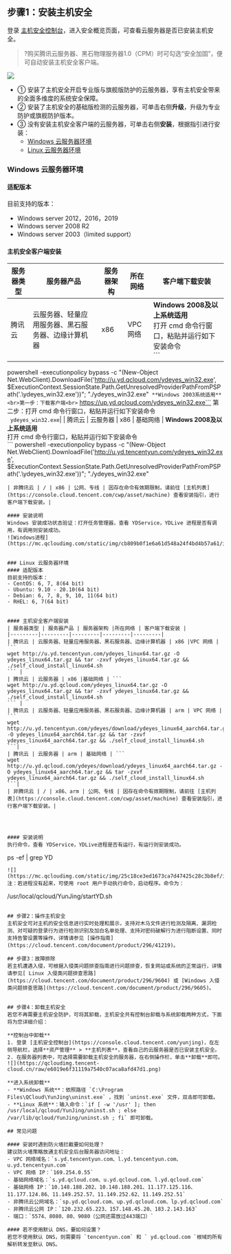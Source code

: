 ## 步骤1：安装主机安全

登录 [主机安全控制台](https://console.cloud.tencent.com/yunjing)，进入安全概览页面，可查看云服务器是否已安装主机安全。
>?购买腾讯云服务器、黑石物理服务器1.0（CPM）时可勾选“安全加固”，便可自动安装主机安全客户端。
>
![](https://qcloudimg.tencent-cloud.cn/raw/c0b7f554b1759d86bfe39b9902bd7e87.png)
- ① 安装了主机安全开启专业版与旗舰版防护的云服务器，享有主机安全带来的全面多维度的系统安全保障。
- ② 安装了主机安全的基础版检测的云服务器，可单击右侧**升级**，升级为专业防护或旗舰防护版本。
- ③ 没有安装主机安全客户端的云服务器，可单击右侧**安装**，根据指引进行安装：
   - [Windows 云服务器环境](#windows-.E4.BA.91.E6.9C.8D.E5.8A.A1.E5.99.A8.E7.8E.AF.E5.A2.83)
   - [Linux 云服务器环境](#linux-.E4.BA.91.E6.9C.8D.E5.8A.A1.E5.99.A8.E7.8E.AF.E5.A2.83)


### Windows 云服务器环境
#### 适配版本
目前支持的版本：
- Windows server 2012，2016，2019
- Windows server 2008 R2
- Windows server 2003（limited support）


#### 主机安全客户端安装

| 服务器类型 | 服务器产品 | 服务器架构 |所在网络 | 客户端下载安装 |
|---------|---------|---------|---------|---------|
| 腾讯云 | 云服务器、轻量应用服务器、黑石服务器、边缘计算机器 | x86 | VPC 网络 | **Windows 2008及以上系统适用**<br>打开 cmd 命令行窗口，粘贴并运行如下安装命令<br>```
powershell -executionpolicy bypass -c "(New-Object Net.WebClient).DownloadFile('http://u.yd.qcloud.com/ydeyes_win32.exe', $ExecutionContext.SessionState.Path.GetUnresolvedProviderPathFromPSPath('.\ydeyes_win32.exe'))"; "./ydeyes_win32.exe"``` **Windows 2003系统适用**<br>第一步：下载客户端<br>```
https://up.yd.qcloud.com/ydeyes_win32.exe``` 第二步：打开 cmd 命令行窗口，粘贴并运行如下安装命令<br>```
ydeyes_win32.exe```|
| 腾讯云 | 云服务器 | x86 | 基础网络 | **Windows 2008及以上系统适用**<br>打开 cmd 命令行窗口，粘贴并运行如下安装命令<br>```
powershell -executionpolicy bypass -c "(New-Object Net.WebClient).DownloadFile('http://u.yd.tencentyun.com/ydeyes_win32.exe', $ExecutionContext.SessionState.Path.GetUnresolvedProviderPathFromPSPath('.\ydeyes_win32.exe'))"; "./ydeyes_win32.exe"
```**Windows 2003系统适用**（同 VPC 网络）|
| 非腾讯云 | / | x86 | 公网、专线 | 因存在命令有效期限制，请前往 [主机列表](https://console.cloud.tencent.com/cwp/asset/machine) 查看安装指引，进行客户端下载安装。|

#### 安装说明
Windows 安装成功状态验证：打开任务管理器，查看 YDService，YDLive 进程是否有调用，有调用则安装成功。
![Windows进程](https://mc.qcloudimg.com/static/img/cb809b0f1e6a61d548a24f4bd4b57a61/image.jpg)


### Linux 云服务器环境
#### 适配版本
目前支持的版本：
- CentOS: 6, 7, 8(64 bit)
- Ubuntu: 9.10 - 20.10(64 bit)
- Debian: 6, 7, 8, 9, 10, 11(64 bit)
- RHEL: 6, 7(64 bit)


#### 主机安全客户端安装
| 服务器类型 | 服务器产品 | 服务器架构 |所在网络 | 客户端下载安装 |
|---------|---------|---------|---------|---------|
| 腾讯云 | 云服务器、轻量应用服务器、黑石服务器、边缘计算机器 | x86 |VPC 网络 | ```
wget http://u.yd.tencentyun.com/ydeyes_linux64.tar.gz -O ydeyes_linux64.tar.gz && tar -zxvf ydeyes_linux64.tar.gz && ./self_cloud_install_linux64.sh
``` |
| 腾讯云 | 云服务器 | x86 |基础网络 | ```
wget http://u.yd.qcloud.com/ydeyes_linux64.tar.gz -O ydeyes_linux64.tar.gz && tar -zxvf ydeyes_linux64.tar.gz && ./self_cloud_install_linux64.sh
``` |
| 腾讯云 | 云服务器、轻量应用服务器、黑石服务器、边缘计算机器 | arm | VPC 网络 | ```
wget http://u.yd.tencentyun.com/ydeyes/download/ydeyes_linux64_aarch64.tar.gz -O ydeyes_linux64_aarch64.tar.gz && tar -zxvf ydeyes_linux64_aarch64.tar.gz && ./self_cloud_install_linux64.sh
```|
| 腾讯云 | 云服务器 | arm | 基础网络 | ```
wget http://u.yd.qcloud.com/ydeyes/download/ydeyes_linux64_aarch64.tar.gz -O ydeyes_linux64_aarch64.tar.gz && tar -zxvf ydeyes_linux64_aarch64.tar.gz && ./self_cloud_install_linux64.sh
```|
| 非腾讯云 | / | x86、arm | 公网、专线 | 因存在命令有效期限制，请前往 [主机列表](https://console.cloud.tencent.com/cwp/asset/machine) 查看安装指引，进行客户端下载安装。|




#### 安装说明
执行命令，查看 YDService，YDLive进程是否有运行，有运行则安装成功。
```
ps -ef | grep YD
```
![](https://mc.qcloudimg.com/static/img/25c18ce3ed1673ca7d47425c28c3b8ef/image.png)
注：若进程没有起来，可使用 root 用户手动执行命令，启动程序。命令为：
```
/usr/local/qcloud/YunJing/startYD.sh
```

## 步骤2：操作主机安全
主机安全可对主机的安全信息进行实时处理和展示，支持对木马文件进行检测及隔离、漏洞检测、对可疑的登录行为进行检测识别及加白名单处理、支持对密码破解行为进行阻断设置、同时支持告警设置等操作，详情请参见 [操作指南](https://cloud.tencent.com/document/product/296/41219)。

## 步骤3：故障排除
若主机遭遇入侵，可根据入侵类问题排查指南进行问题排查，恢复网站或系统的正常运行，详情请参见[ Linux 入侵类问题排查思路](https://cloud.tencent.com/document/product/296/9604) 或 [Windows 入侵类问题排查思路](https://cloud.tencent.com/document/product/296/9605)。


## 步骤4：卸载主机安全
若您不再需要主机安全防护，可将其卸载，主机安全共有控制台卸载与系统卸载两种方式，下面将为您详细介绍：

**控制台中卸载**
1. 登录 [主机安全控制台](https://console.cloud.tencent.com/yunjing)，在左侧导航栏，选择**资产管理** > **主机列表**，查看自己的云服务器是否已安装主机安全。
2. 在服务器列表中，可选择需要卸载主机安全的服务器，在右侧操作栏，单击**卸载**即可。
![](https://qcloudimg.tencent-cloud.cn/raw/e6019e6f31119a7540c07aca8afd47d1.png)

**进入系统卸载**
- **Windows 系统**：依照路径 `C:\Program Files\QCloud\YunJing\uninst.exe` ，找到 `uninst.exe` 文件，双击即可卸载。
- **Linux 系统**：输入命令：`if [ -w '/usr' ]; then /usr/local/qcloud/YunJing/uninst.sh ; else /var/lib/qcloud/YunJing/uninst.sh ; fi` 即可卸载。

## 常见问题

#### 安装时遇到防火墙拦截要如何处理？
建议防火墙策略放通主机安全后台服务器访问地址：
- VPC 网络域名：`s.yd.tencentyun.com、l.yd.tencentyun.com、u.yd.tencentyun.com`
- VPC 网络 IP：`169.254.0.55`
- 基础网络域名：`s.yd.qcloud.com、u.yd.qcloud.com、l.yd.qcloud.com`
- 基础网络 IP：`10.148.188.202、10.148.188.201、11.177.125.116、11.177.124.86、11.149.252.57、11.149.252.62、11.149.252.51`
- 非腾讯云公网域名：`sp.yd.qcloud.com、up.yd.qcloud.com、lp.yd.qcloud.com`
- 非腾讯云公网 IP：`120.232.65.223、157.148.45.20、183.2.143.163`
- 端口：`5574、8080、80、9080（公网还需放过443端口）`

#### 若不使用默认 DNS，要如何设置？
若您不使用默认 DNS，则需要将 `tencentyun.com` 和 ` yd.qcloud.com `根域的所有解析转发至默认 DNS。

